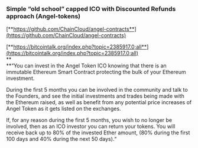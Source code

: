 ### **Simple “old school” capped ICO with Discounted Refunds approach \(Angel-tokens\)**

[**https://github.com/ChainCloud/angel-contracts**](https://github.com/ChainCloud/angel-contracts)

[**https://bitcointalk.org/index.php?topic=2385917.0;all**](https://bitcointalk.org/index.php?topic=2385917.0;all)  
**                      
**“You can invest in the Angel Token ICO knowing that there is an immutable Ethereum Smart Contract protecting the bulk of your Ethereum investment.

During the first 5 months you can be involved in the community and talk to the Founders, and see the initial investments and trades being made with the Ethereum raised, as well as benefit from any potential price increases of Angel Token as it gets listed on the exchanges.

If, for any reason during the first 5 months, you wish to no longer be involved, then as an ICO investor you can return your tokens. You will receive back up to 80% of the invested Ether amount, \(80% during the first 100 days and 40% during the next 50 days\).“
